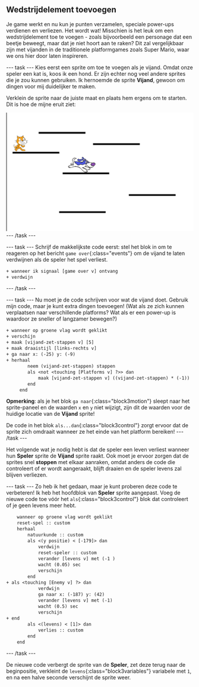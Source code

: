 ## Wedstrijdelement toevoegen

Je game werkt en nu kun je punten verzamelen, speciale power-ups verdienen en verliezen. Het wordt wat! Misschien is het leuk om een wedstrijdelement toe te voegen - zoals bijvoorbeeld een personage dat een beetje beweegt, maar dat je niet hoort aan te raken? Dit zal vergelijkbaar zijn met vijanden in de traditionele platformgames zoals Super Mario, waar we ons hier door laten inspireren.

--- task --- 
Kies eerst een sprite om toe te voegen als je vijand. Omdat onze speler een kat is, koos ik een hond. Er zijn echter nog veel andere sprites die je zou kunnen gebruiken. Ik hernoemde de sprite **Vijand**, gewoon om dingen voor mij duidelijker te maken.

Verklein de sprite naar de juiste maat en plaats hem ergens om te starten. Dit is hoe de mijne eruit ziet:

![The dog enemy sprite](images/enemySprite.png) 
--- /task ---

--- task --- 
Schrijf de makkelijkste code eerst: stel het blok in om te reageren op het bericht `game over`{:class="events"} om de vijand te laten verdwijnen als de speler het spel verliest.

```blocks3
+ wanneer ik signaal [game over v] ontvang
+ verdwijn
```

--- /task ---

--- task --- 
Nu moet je de code schrijven voor wat de vijand doet. Gebruik mijn code, maar je kunt extra dingen toevoegen! (Wat als ze zich kunnen verplaatsen naar verschillende platforms? Wat als er een power-up is waardoor ze sneller of langzamer bewegen?)

```blocks3
+ wanneer op groene vlag wordt geklikt
+ verschijn
+ maak [vijand-zet-stappen v] [5]
+ maak draaistijl [links-rechts v]
+ ga naar x: (-25) y: (-9)
+ herhaal
        neem (vijand-zet-stappen) stappen
        als <not <touching [Platforms v] ?>> dan
            maak [vijand-zet-stappen v] ((vijand-zet-stappen) * (-1))
        end
     end
```

**Opmerking**: als je het blok `ga naar`{:class="block3motion"} sleept naar het sprite-paneel en de waarden `x` en `y` niet wijzigt, zijn dit de waarden voor de huidige locatie van de **Vijand** sprite!

De code in het blok `als...dan`{:class="block3control"} zorgt ervoor dat de sprite zich omdraait wanneer ze het einde van het platform bereiken! 
--- /task ---

Het volgende wat je nodig hebt is dat de speler een leven verliest wanneer hun **Speler** sprite de **Vijand** sprite raakt. Ook moet je ervoor zorgen dat de sprites snel **stoppen** met elkaar aanraken, omdat anders de code die controleert of er wordt aangeraakt, blijft draaien en de speler levens zal blijven verliezen.

--- task --- 
Zo heb ik het gedaan, maar je kunt proberen deze code te verbeteren! Ik heb het hoofdblok van **Speler** sprite aangepast. Voeg de nieuwe code toe vóór het `als`{:class="block3control"} blok dat controleert of je geen levens meer hebt.

```blocks3
    wanneer op groene vlag wordt geklikt
    reset-spel :: custom
    herhaal
        natuurkunde :: custom
        als <(y positie) < [-179]> dan
            verdwijn
            reset-speler :: custom
            verander [levens v] met (-1 )
            wacht (0.05) sec
            verschijn
        end
+ als <touching [Enemy v] ?> dan
            verdwijn
            ga naar x: (-187) y: (42)
            verander [levens v] met (-1)
            wacht (0.5) sec
            verschijn
+ end
        als <(levens) < [1]> dan
            verlies :: custom
        end
    end
```

--- /task ---

De nieuwe code verbergt de sprite van de **Speler**, zet deze terug naar de beginpositie, verkleint de `levens`{:class="block3variables"} variabele met `1`, en na een halve seconde verschijnt de sprite weer.